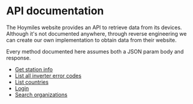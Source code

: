 # API documentation

The Hoymiles website provides an API to retrieve data from its devices. Although it's not documented anywhere, through reverse engineering we can create our own implementation to obtain data from their website.

Every method documented here assumes both a JSON param body and response.

- [Get station info](/hoymiles-api/api/getbyid)
- [List all inverter error codes](/hoymiles-api/api/viewallerrcode)
- [List countries](/hoymiles-api/api/getaddress)
- [Login](/hoymiles-api/api/login)
- [Search organizations](/hoymiles-api/api/searchorganizations)